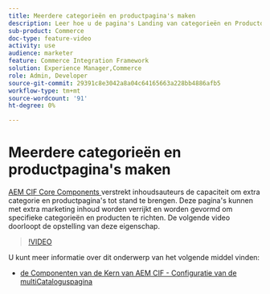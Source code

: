 ```yaml
---
title: Meerdere categorieën en productpagina's maken
description: Leer hoe u de pagina's Landing van categorieën en Productdetails verrijkt met gerichte marketinginhoud.
sub-product: Commerce
doc-type: feature-video
activity: use
audience: marketer
feature: Commerce Integration Framework
solution: Experience Manager,Commerce
role: Admin, Developer
source-git-commit: 29391c8e3042a8a04c64165663a228bb4886afb5
workflow-type: tm+mt
source-wordcount: '91'
ht-degree: 0%

---
```


# Meerdere categorieën en productpagina&#39;s maken

[ AEM CIF Core Components ](https://github.com/adobe/aem-core-cif-components) verstrekt inhoudsauteurs de capaciteit om extra categorie en productpagina&#39;s tot stand te brengen. Deze pagina&#39;s kunnen met extra marketing inhoud worden verrijkt en worden gevormd om specifieke categorieën en producten te richten. De volgende video doorloopt de opstelling van deze eigenschap.

>[!VIDEO](https://video.tv.adobe.com/v/28969/?quality=12)

U kunt meer informatie over dit onderwerp van het volgende middel vinden:

- [ de Componenten van de Kern van AEM CIF - Configuratie van de multiCataloguspagina ](https://github.com/adobe/aem-core-cif-components/wiki/configuration#multi-catalog-page-template-configuration)
